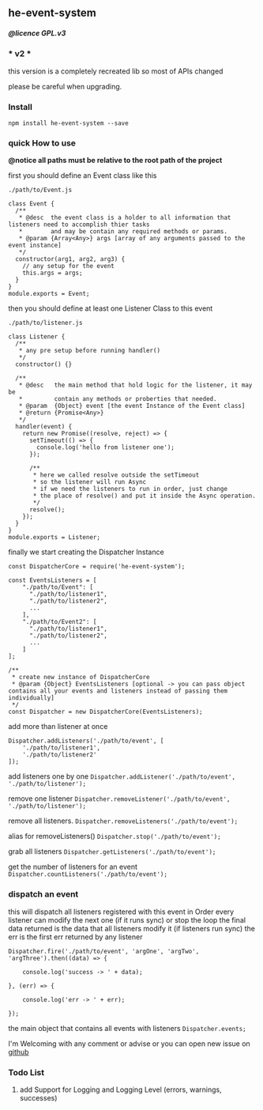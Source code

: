 ## he-event-system
##### @licence GPL.v3

### * v2 *
this version is a completely recreated lib so most of APIs changed

please be careful when upgrading.

### Install
`npm install he-event-system --save`

### quick How to use

**@notice all paths must be relative to the root path of the project**

first you should define an Event class like this

    ./path/to/Event.js

    class Event {
      /**
       * @desc  the event class is a holder to all information that listeners need to accomplish thier tasks
       *        and may be contain any required methods or params.
       * @param {Array<Any>} args [array of any arguments passed to the event instance]
       */
      constructor(arg1, arg2, arg3) {
        // any setup for the event
        this.args = args;
      }
    }
    module.exports = Event;

then you should define at least one Listener Class to this event
  
    ./path/to/listener.js

    class Listener {
      /**
       * any pre setup before running handler()
       */
      constructor() {}
      
      /**
       * @desc   the main method that hold logic for the listener, it may be
       *         contain any methods or proberties that needed.
       * @param  {Object} event [the event Instance of the Event class]
       * @return {Promise<Any>}
       */
      handler(event) {
        return new Promise((resolve, reject) => {
          setTimeout(() => {
            console.log('hello from listener one');
          });

          /**
           * here we called resolve outside the setTimeout
           * so the listener will run Async
           * if we need the listeners to run in order, just change
           * the place of resolve() and put it inside the Async operation.
           */
          resolve();
        });
      }
    }
    module.exports = Listener;

finally we start creating the Dispatcher Instance

    const DispatcherCore = require('he-event-system');
    
    const EventsListeners = [
        "./path/to/Event": [
          "./path/to/listener1",
          "./path/to/listener2",
          ...
        ],
        "./path/to/Event2": [
          "./path/to/listener1",
          "./path/to/listener2",
          ...
        ]
    ];

    /**
     * create new instance of DispatcherCore
     * @param {Object} EventsListeners [optional -> you can pass object contains all your events and listeners instead of passing them individually]
     */
    const Dispatcher = new DispatcherCore(EventsListeners);


add more than listener at once

    Dispatcher.addListeners('./path/to/event', [
        './path/to/listener1',
        './path/to/listener2'
    ]);


add listeners one by one
`Dispatcher.addListener('./path/to/event', './path/to/listener');`


remove one listener
`Dispatcher.removeListener('./path/to/event', './path/to/listener');`


remove all listeners.
`Dispatcher.removeListeners('./path/to/event');`


alias for removeListeners()
`Dispatcher.stop('./path/to/event');`


grab all listeners
`Dispatcher.getListeners('./path/to/event');`


get the number of listeners for an event
`Dispatcher.countListeners('./path/to/event');`


### dispatch an event
this will dispatch all listeners registered with this event in Order
every listener can modify the next one (if it runs sync) or stop the loop
the final data returned is the data that all listeners modify it (if listeners run sync)
the err is the first err returned by any listener

    Dispatcher.fire('./path/to/event', 'argOne', 'argTwo', 'argThree').then((data) => {

        console.log('success -> ' + data);

    }, (err) => {

        console.log('err -> ' + err);

    });

the main object that contains all events with listeners
`Dispatcher.events;`

I'm Welcoming with any comment or advise or you can open new issue on [github](https://github.com/ibrahim-sakr/he-event-system/issues)

### Todo List

1. add Support for Logging and Logging Level (errors, warnings, successes)

